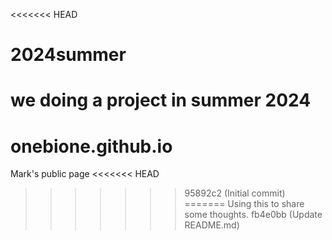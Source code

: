 <<<<<<< HEAD
# 2024summer
we doing a project in summer 2024
=======
# onebione.github.io
Mark's public page
<<<<<<< HEAD
>>>>>>> 95892c2 (Initial commit)
=======
Using this to share some thoughts. 
>>>>>>> fb4e0bb (Update README.md)

